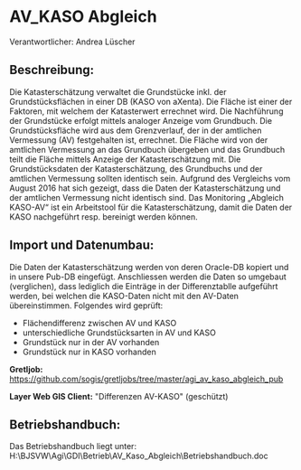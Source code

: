# AV_KASO Abgleich
Verantwortlicher: Andrea Lüscher

## Beschreibung:
Die Katasterschätzung verwaltet die Grundstücke inkl. der Grundstücksflächen in einer DB (KASO von aXenta). Die Fläche ist einer der Faktoren, mit welchem der Katasterwert errechnet wird. Die Nachführung der Grundstücke erfolgt mittels analoger Anzeige vom Grundbuch.
Die Grundstücksfläche wird aus dem Grenzverlauf, der in der amtlichen Vermessung (AV) festgehalten ist, errechnet. Die Fläche wird von der amtlichen Vermessung an das Grundbuch übergeben und das Grundbuch teilt die Fläche mittels Anzeige der Katasterschätzung mit.
Die Grundstücksdaten der Katasterschätzung, des Grundbuchs und der amtlichen Vermessung sollten identisch sein. Aufgrund des Vergleichs vom August 2016 hat sich gezeigt, dass die Daten der Katasterschätzung und der amtlichen Vermessung nicht identisch sind.
Das Monitoring „Abgleich KASO-AV“ ist ein Arbeitstool für die Katasterschätzung, damit die Daten der KASO nachgeführt resp. bereinigt werden können.

## Import und Datenumbau:
Die Daten der Katasterschätzung werden von deren Oracle-DB kopiert und in unsere Pub-DB eingefügt. Anschliessen werden die Daten so umgebaut (verglichen), dass lediglich die Einträge in der Differenztablle aufgeführt werden, bei welchen die KASO-Daten nicht mit den AV-Daten übereinstimmen. Folgendes wird geprüft:

* Flächendifferenz zwischen AV und KASO
* unterschiedliche Grundstücksarten in AV und KASO
* Grundstück nur in der AV vorhanden
* Grundstück nur in KASO vorhanden

**Gretljob:** https://github.com/sogis/gretljobs/tree/master/agi_av_kaso_abgleich_pub

**Layer Web GIS Client:** "Differenzen AV-KASO" (geschützt)


## Betriebshandbuch:
Das Betriebshandbuch liegt unter: H:\BJSVW\Agi\GDI\Betrieb\AV_Kaso_Abgleich\Betriebshandbuch.doc
